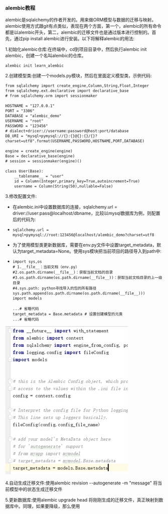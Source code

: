 ### alembic教程

alembic是sqlalchemy的作者开发的。用来做ORM模型与数据的迁移与映射。alembic使用方式跟git有点类似，表现在两个方面，第一个，alembic的所有命令都是以alembic开头，第二，alembic的迁移文件也是通过版本进行控制的。首先，通过pip install alembic进行安装。以下将解释alembic的用法:

1.初始化alembic仓库:在终端中，cd到项目目录中，然后执行alembic init alembic，创建一个名叫alembic的仓库。

```
alembic init learn_alembic
```

2.创建模型类:创建一个models.py模块，然后在里面定义模型类，示例代码:

```
from sqlalchemy import create_engine,Column,String,Float,Integer
from sqlalchemy.ext.declarative import declarative_base
# from sqlalchemy.orm import sessionmaker

HOSTNAME = "127.0.0.1"
PORT = "3306"
DATABASE = "alembic_demo"
USERNAME = "root"
PASSWORD = "123456"
# dialect+dricer://username:password@host:port/database
DB_URI = "mysql+pymysql://{}:{}@{}:{}/{}?charset=utf8".format(USERNAME,PASSWORD,HOSTNAME,PORT,DATABASE)

engine = create_engine(engine)
Base = declarative_base(engine)
# session = sessionmaker(engine)()

class User(Base):
    __tablename__ = "user"
    id = Column(Integer,primary_key=True,autoincrement=True)
    username = Column(String(50),nullable=False)
```

3.修改配置文件:

* 在alembic.ini中设置数据库的连接，sqlalchemy.url = driver://user:pass@localhost/dbname，比较以mysql数据库为例，则配置后的代码为:
* ```
  sqlalchemy.url = mysql+pymysql://root:123456@localhost/alembic_demo?charset=utf8
  ```
* 为了使用模型类更新数据库，需要在env.py文件中设置target\_metadata，默认为target\_metadata=None。使用sys模块把当前项目的路径导入到path中:
* ```
  import sys,os
  # 1.__file__：当前文档（env.py）
  #2.os.path.dirname(__file__)：获取当前文档的目录
  #3.os.path.dirname(os.path.dirname(__file__))：获取当前文档目录的上一级目录
  #4.sys.path: python寻找导入的包的所有路径
  sys.path.append(os.path.dirname(os.path.dirname(__file__)))
  import models

  ...# 省略代码
  target_metadata = Base.metadata # 设置创建模型的元类
  ...# 省略代码
  ```

![](/assets/alembic01.png)

4.自动生成迁移文件:使用alembic revision --autogenerate -m "message" 将当前模型中的状态生成迁移文件

5.更新数据库:使用alembic upgrade head 将刚刚生成的迁移文件，真正映射到数据库中。同理，如果要降级，那么使用

